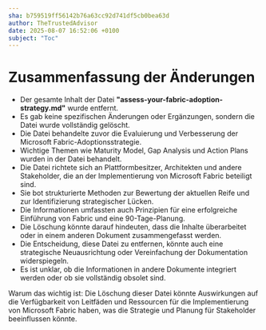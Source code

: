 ```yaml
---
sha: b759519ff56142b76a63cc92d741df5cb0bea63d
author: TheTrustedAdvisor
date: 2025-08-07 16:52:06 +0100
subject: "Toc"
---
```


  # Zusammenfassung der Änderungen

- Der gesamte Inhalt der Datei **"assess-your-fabric-adoption-strategy.md"** wurde entfernt.
- Es gab keine spezifischen Änderungen oder Ergänzungen, sondern die Datei wurde vollständig gelöscht.
- Die Datei behandelte zuvor die Evaluierung und Verbesserung der Microsoft Fabric-Adoptionsstrategie.
- Wichtige Themen wie Maturity Model, Gap Analysis und Action Plans wurden in der Datei behandelt.
- Die Datei richtete sich an Plattformbesitzer, Architekten und andere Stakeholder, die an der Implementierung von Microsoft Fabric beteiligt sind.
- Sie bot strukturierte Methoden zur Bewertung der aktuellen Reife und zur Identifizierung strategischer Lücken.
- Die Informationen umfassten auch Prinzipien für eine erfolgreiche Einführung von Fabric und eine 90-Tage-Planung.
- Die Löschung könnte darauf hindeuten, dass die Inhalte überarbeitet oder in einem anderen Dokument zusammengefasst werden.
- Die Entscheidung, diese Datei zu entfernen, könnte auch eine strategische Neuausrichtung oder Vereinfachung der Dokumentation widerspiegeln.
- Es ist unklar, ob die Informationen in andere Dokumente integriert werden oder ob sie vollständig obsolet sind.

Warum das wichtig ist: Die Löschung dieser Datei könnte Auswirkungen auf die Verfügbarkeit von Leitfäden und Ressourcen für die Implementierung von Microsoft Fabric haben, was die Strategie und Planung für Stakeholder beeinflussen könnte.
